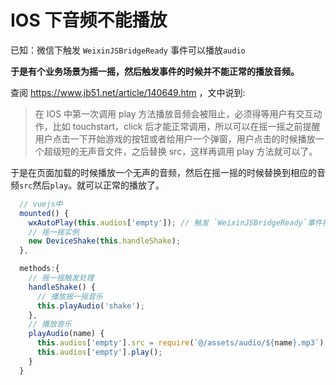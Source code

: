 # IOS 下音频不能播放

已知：微信下触发 `WeixinJSBridgeReady` 事件可以播放`audio`

**于是有个业务场景为摇一摇，然后触发事件的时候并不能正常的播放音频。**

查阅 https://www.jb51.net/article/140649.htm ，文中说到:

> 在 IOS 中第一次调用 play 方法播放音频会被阻止，必须得等用户有交互动作，比如 touchstart，click 后才能正常调用，所以可以在摇一摇之前提醒用户点击一下开始游戏的按钮或者给用户一个弹窗，用户点击的时候播放一个超级短的无声音文件，之后替换 src，这样再调用 play 方法就可以了。

于是在页面加载的时候播放一个无声的音频，然后在摇一摇的时候替换到相应的音频`src`然后`play`。就可以正常的播放了。

```js
  // vuejs中
  mounted() {
    wxAutoPlay(this.audios['empty']); // 触发 `WeixinJSBridgeReady`事件播放无声音频
    // 摇一摇实例
    new DeviceShake(this.handleShake);
  },

  methods:{
    // 摇一摇触发处理
    handleShake() {
      // 播放摇一摇音乐
      this.playAudio('shake');
    },
    // 播放音乐
    playAudio(name) {
      this.audios['empty'].src = require(`@/assets/audio/${name}.mp3`);
      this.audios['empty'].play();
    }
  }

```
